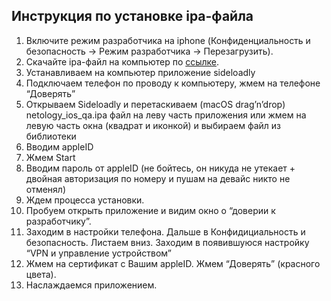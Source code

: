 ## Инструкция по установке ipa-файла


1.	Включите режим разработчика на iphone (Конфиденциальность и безопасность → Режим разработчика → Перезагрузить).
2.	Скачайте ipa-файл на компьютер по [ссылке]().
3.	Устанавливаем на компьютер приложение sideloadly
4.	Подключаем телефон по проводу к компьютеру, жмем на телефоне “Доверять”
5.	Открываем Sideloadly и перетаскиваем (macOS drag’n’drop)
netology_ios_qa.ipa файл на леву часть приложения или жмем на левую часть окна (квадрат и иконкой) и выбираем файл из библиотеки
6.	Вводим appleID
7.	Жмем Start
8.	Вводим пароль от appleID (не бойтесь, он никуда не утекает + двойная авторизация по номеру и пушам на девайс никто не отменял)
9.	Ждем процесса установки.
10.	Пробуем открыть приложение и видим окно о “доверии к разработчику”.
11.	Заходим в настройки телефона. Дальше в Конфидициальность и безопасность. Листаем вниз. Заходим в появившуюся настройку “VPN и управление устройством”
12.	Жмем на сертификат с Вашим appleID. Жмем “Доверять” (красного цвета).
13.	Наслаждаемся приложением.

